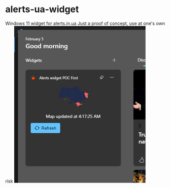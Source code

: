 # alerts-ua-widget
Windows 11 widget for alerts.in.ua Just a proof of concept, use at one's own risk
![Widget preview in Windows 11 widgets panel](widget-preview.png)
